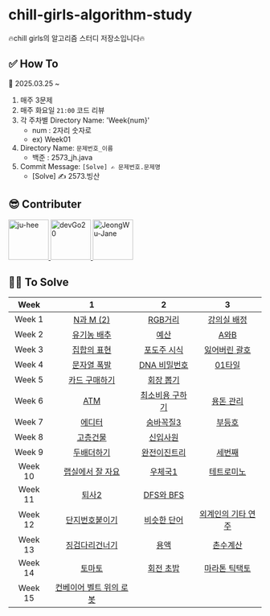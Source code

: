 # chill-girls-algorithm-study
🔥chill girls의 알고리즘 스터디 저장소입니다🔥

## ✅ How To
📅 2025.03.25 ~

1. 매주 3문제
2. 매주 화요일 ``21:00`` 코드 리뷰
3. 각 주차별 Directory Name: 'Week{num}'
   - num : 2자리 숫자로
   - ex) Week01
5. Directory Name: ``문제번호_이름``
   - 백준 : 2573_jh.java
6. Commit Message: ``[Solve] ✍ 문제번호.문제명``
   - [Solve] ✍ 2573.빙산

## 😎 Contributer
<a href = "https://github.com/maywngml">
  <img src="https://avatars.githubusercontent.com/u/50205928?s=400&v=4" alt="ju-hee" width="80" style="max-width:100%" />
</a>
<a href = "https://github.com/devGo20">
  <img src="https://avatars.githubusercontent.com/u/63961781?s=400&v=4" alt="devGo20" width="80" style="max-width:100%" />
</a>
<a href = "https://github.com/JeongWu-Jane">
  <img src="https://avatars.githubusercontent.com/u/95577123?s=400&v=4" alt="JeongWu-Jane" width="80" style="max-width:100%" />
</a>

## 👩‍💻 To Solve
|Week|1|2|3|
|:---:|:---:|:---:|:---:|
|Week 1|[N과 M (2)](https://www.acmicpc.net/problem/15650)|[RGB거리](https://www.acmicpc.net/problem/1149)|[강의실 배정](https://www.acmicpc.net/problem/11000)|
|Week 2|[유기농 배추](https://www.acmicpc.net/problem/1012)|[예산](https://www.acmicpc.net/problem/2512)|[A와B](https://www.acmicpc.net/problem/12904)|
|Week 3|[집합의 표현](https://www.acmicpc.net/problem/1717)|[포도주 시식](https://www.acmicpc.net/problem/2156)|[잃어버린 괄호](https://www.acmicpc.net/problem/1541)|
|Week 4|[문자열 폭발](https://www.acmicpc.net/problem/9935)|[DNA 비밀번호](https://www.acmicpc.net/problem/12891)|[01타일](https://www.acmicpc.net/problem/1904)|
|Week 5|[카드 구매하기](https://www.acmicpc.net/problem/11052)|[회장 뽑기](https://www.acmicpc.net/problem/2660)|
|Week 6|[ATM](https://www.acmicpc.net/problem/11399)|[최소비용 구하기](https://www.acmicpc.net/problem/1916)|[용돈 관리](https://www.acmicpc.net/problem/6236)
|Week 7|[에디터](https://www.acmicpc.net/problem/1406)|[숨바꼭질3](https://www.acmicpc.net/problem/13549)|[부등호](https://www.acmicpc.net/problem/2529)|
|Week 8|[고층건물](https://www.acmicpc.net/problem/1027)|[신입사원](https://www.acmicpc.net/problem/1946)|
|Week 9|[두배더하기](https://www.acmicpc.net/problem/12931)|[완전이진트리](https://www.acmicpc.net/problem/9934)|[세번째](https://www.acmicpc.net/problem/5619)|
|Week 10|[랩실에서 잘 자요](https://www.acmicpc.net/problem/27446)|[우체국1](https://www.acmicpc.net/problem/18442)|[테트로미노](https://www.acmicpc.net/problem/14500)|
|Week 11|[퇴사2](https://www.acmicpc.net/problem/15486)|[DFS와 BFS](https://www.acmicpc.net/problem/1260)||
|Week 12|[단지번호붙이기](https://www.acmicpc.net/problem/2667)|[비슷한 단어](https://www.acmicpc.net/problem/2607)|[외계인의 기타 연주](https://www.acmicpc.net/problem/2841)|
|Week 13|[징검다리건너기](https://www.acmicpc.net/problem/21317)|[용액](https://www.acmicpc.net/problem/2467)|[촌수계산](https://www.acmicpc.net/problem/2644)|
|Week 14|[토마토](https://www.acmicpc.net/problem/7576)|[회전 초밥](https://www.acmicpc.net/problem/2531)|[마라톤 틱택토](https://www.acmicpc.net/problem/3024)|
|Week 15|[컨베이어 벨트 위의 로봇](https://www.acmicpc.net/problem/20055)|||
